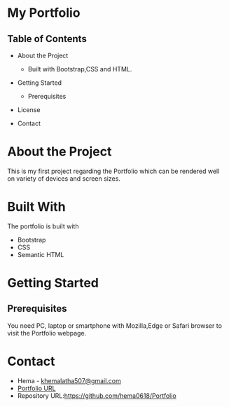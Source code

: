 <!--Headings-->
# My Portfolio

## Table of Contents
* About the Project
  * Built with Bootstrap,CSS and HTML.

* Getting Started
  * Prerequisites
  
  

  
* License
  
* Contact
   
# About the Project
This is my first project regarding the Portfolio which can be rendered well on variety of devices and screen sizes. 

# Built With

The portfolio is built with 
* Bootstrap
* CSS 
* Semantic HTML

# Getting Started

## Prerequisites

You need PC, laptop or smartphone with Mozilla,Edge or Safari browser to visit the Portfolio webpage.

 


  

# Contact
* Hema - khemalatha507@gmail.com
* [Portfolio URL](https://hema0618.github.io/Portfolio/ "Portfolio URL")
* Repository URL:https://github.com/hema0618/Portfolio







